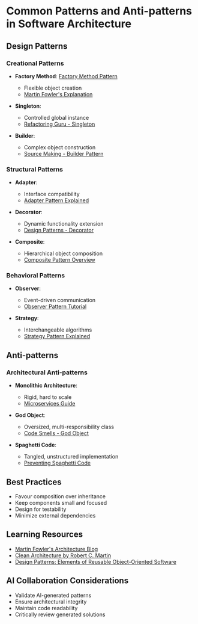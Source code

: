 # Common Patterns and Anti-patterns in Software Architecture

## Design Patterns
### Creational Patterns
- **Factory Method**: [Factory Method Pattern](https://www.geeksforgeeks.org/factory-method-for-designing-pattern/?t)
  - Flexible object creation
  - [Martin Fowler's Explanation](https://martinfowler.com/articles/creationalPatterns.html)

- **Singleton**: 
  - Controlled global instance
  - [Refactoring Guru - Singleton](https://refactoring.guru/design-patterns/singleton)

- **Builder**: 
  - Complex object construction
  - [Source Making - Builder Pattern](https://sourcemaking.com/design_patterns/builder)

### Structural Patterns
- **Adapter**: 
  - Interface compatibility
  - [Adapter Pattern Explained](https://www.baeldung.com/java-adapter-pattern)

- **Decorator**: 
  - Dynamic functionality extension
  - [Design Patterns - Decorator](https://www.tutorialspoint.com/design_pattern/decorator_pattern.htm)

- **Composite**: 
  - Hierarchical object composition
  - [Composite Pattern Overview](https://www.geeksforgeeks.org/composite-design-pattern/)

### Behavioral Patterns
- **Observer**: 
  - Event-driven communication
  - [Observer Pattern Tutorial](https://www.journaldev.com/1739/observer-design-pattern-in-java)

- **Strategy**: 
  - Interchangeable algorithms
  - [Strategy Pattern Explained](https://www.baeldung.com/java-strategy-pattern)

## Anti-patterns
### Architectural Anti-patterns
- **Monolithic Architecture**: 
  - Rigid, hard to scale
  - [Microservices Guide](https://microservices.io/patterns/microservices.html)

- **God Object**: 
  - Oversized, multi-responsibility class
  - [Code Smells - God Object](https://sourcemaking.com/refactoring/smells/large-class)

- **Spaghetti Code**: 
  - Tangled, unstructured implementation
  - [Preventing Spaghetti Code](https://www.toptal.com/software/predicting-spaghetti-code)

## Best Practices
- Favour composition over inheritance
- Keep components small and focused
- Design for testability
- Minimize external dependencies

## Learning Resources
- [Martin Fowler's Architecture Blog](https://martinfowler.com/architecture/)
- [Clean Architecture by Robert C. Martin](https://www.amazon.com/Clean-Architecture-Craftsmans-Software-Structure/dp/0134494164?&linkCode=ll1&tag=soneaca-20&linkId=fb2f76f0b846a8b61d98f09dd40d798e&language=en_US&ref_=as_li_ss_tl)
- [Design Patterns: Elements of Reusable Object-Oriented Software](https://www.amazon.com/Design-Patterns-Elements-Reusable-Object-Oriented/dp/B0C625HRLL?dib=eyJ2IjoiMSJ9.yI8BkTYntjHysk8RF1dYTW6IvmMwVSp8t8h_Cs5aen2hLWQFdK7nonmU_VDrjrpMtkU9rI8p-jcgVxdfMW_88xclv6jq90NAukRZ3-jJ1a-qfNROoGB7U9xHPecSgwnU33aeSPtZxypTU8kbjXOcNtnu6WxbywZM1rS80vZDKbWP6OsKoLrIAPGvinJkNAlW_8wu_Hr-Oyl1umgjikIfXmHlglSB8A92HjF6Pyb3ckE.E4Xcdf_2I5vvFk12phlsKiEajNkqu-tcvZ3WI13OPAc&dib_tag=se&keywords=Design+Patterns%3A+Elements+of+Reusable+Object-Oriented+Software&qid=1735831891&sr=8-4&linkCode=ll1&tag=soneaca-20&linkId=687c8ca592a447cab1edee1b53d5c22c&language=en_US&ref_=as_li_ss_tl)

## AI Collaboration Considerations
- Validate AI-generated patterns
- Ensure architectural integrity
- Maintain code readability
- Critically review generated solutions
